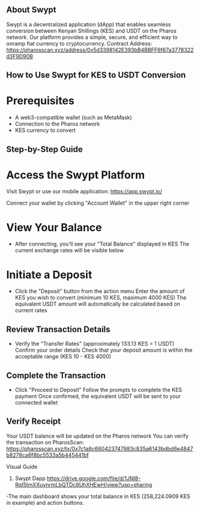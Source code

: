 ## About Swypt
Swypt is a decentralized application (dApp) that enables seamless conversion between Kenyan Shillings (KES) and USDT on the Pharos network. Our platform provides a simple, secure, and efficient way to onramp fiat currency to cryptocurrency.
Contract Address: https://pharosscan.xyz/address/0x5d3398142E393bB4BBFF6f67a3778322d3F9D90B

## How to Use Swypt for KES to USDT Conversion
# Prerequisites

- A web3-compatible wallet (such as MetaMask)
- Connection to the Pharos network
- KES currency to convert

## Step-by-Step Guide

# Access the Swypt Platform

Visit Swypt or use our mobile application: https://app.swypt.io/

Connect your wallet by clicking "Account Wallet" in the upper right corner


# View Your Balance

- After connecting, you'll see your "Total Balance" displayed in KES
The current exchange rates will be visible below


# Initiate a Deposit

- Click the "Deposit" button from the action menu
Enter the amount of KES you wish to convert (minimum 10 KES, maximum 4000 KES)
The equivalent USDT amount will automatically be calculated based on current rates


## Review Transaction Details

- Verify the "Transfer Rates" (approximately 133.13 KES = 1 USDT)
Confirm your order details
Check that your deposit amount is within the acceptable range (KES 10 - KES 4000)


## Complete the Transaction

- Click "Proceed to Deposit"
Follow the prompts to complete the KES payment
Once confirmed, the equivalent USDT will be sent to your connected wallet


## Verify Receipt

Your USDT balance will be updated on the Pharos network
You can verify the transaction on PharosScan: https://pharosscan.xyz/tx/0x7c1a8c660423747983c835a6143bdbd6e4847b8278ca6f8bc5533a5b445441bf

Visual Guide
1. Swypt Dapp
https://drive.google.com/file/d/1JNl8-RqI5tmXXuynrmLbQTDc8UhXHEwH/view?usp=sharing

-The main dashboard shows your total balance in KES (258,224.0909 KES in example) and action buttons.
